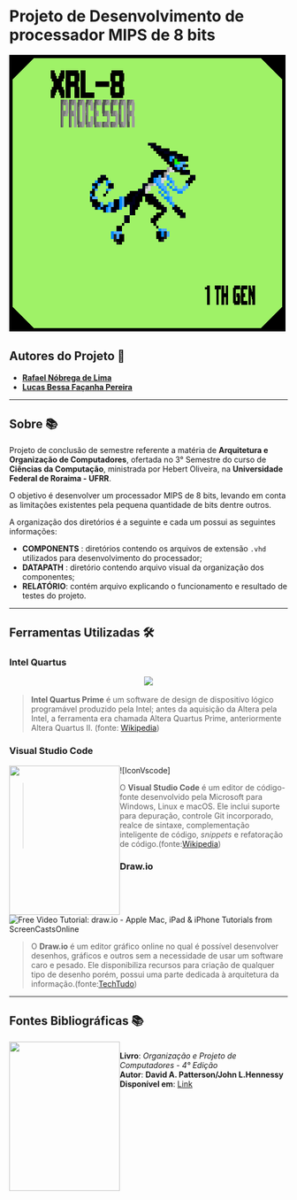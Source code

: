 # Projeto de Desenvolvimento de processador MIPS de 8 bits

![LogoProcessador](https://github.com/KylixXD/AOC_RafaelNobrega_LucasBessa_UFRR_2020/blob/main/LogoProcessador.png?raw=true)

## Autores do Projeto 🤝

* [**Rafael Nóbrega de Lima**](https://https://github.com/KylixXD)
* [**Lucas Bessa Façanha Pereira**](https://github.com/llBessa) 
---
## Sobre 📚
Projeto de conclusão de semestre referente a matéria de **Arquitetura e Organização de Computadores**, ofertada no 3° Semestre do curso de **Ciências da Computação**, ministrada por Hebert Oliveira, na **Universidade Federal de Roraima - UFRR**.

O objetivo é desenvolver um processador MIPS de 8 bits, levando em conta as limitações existentes pela pequena quantidade de bits dentre outros.

A organização dos diretórios é a seguinte e cada um possui as seguintes informações:
* **COMPONENTS** : diretórios contendo os arquivos de extensão `.vhd` utilizados para desenvolvimento do processador;
* **DATAPATH** : diretório contendo arquivo visual da organização dos componentes;
* **RELATÓRIO**: contém arquivo explicando o funcionamento e resultado de testes do projeto.

---
## Ferramentas Utilizadas 🛠
### Intel Quartus
<p align='center'>
<img src="https://www.jackenhack.com/wp-content/uploads/2020/01/Quartus_prime_icon.png">
</p>

> **Intel Quartus Prime** é um software de design de dispositivo lógico programável produzido pela Intel; antes da aquisição da Altera pela Intel, a ferramenta era chamada Altera Quartus Prime, anteriormente Altera Quartus II. (fonte: [Wikipedia](https://en.wikipedia.org/wiki/Intel_Quartus_Prime))

### Visual Studio Code

![IconVscode]
<img align="left" width="200" height="270" src="https://cdn.icon-icons.com/icons2/2107/PNG/512/file_type_vscode_icon_130084.png"><br>
> O **Visual Studio Code** é um editor de código-fonte desenvolvido pela Microsoft para Windows, Linux e macOS. Ele inclui suporte para depuração, controle Git incorporado, realce de sintaxe, complementação inteligente de código, *snippets* e refatoração de código.(fonte:[Wikipedia](https://pt.wikipedia.org/wiki/Visual_Studio_Code))

### Draw.io

![Free Video Tutorial: draw.io - Apple Mac, iPad & iPhone Tutorials from  ScreenCastsOnline](https://screencastsonline.com/site/show/icons-new/180/SCOM0897-180.png)

>O **Draw.io** é um editor gráfico online no qual é possível desenvolver desenhos, gráficos e outros sem a necessidade de usar um software caro e pesado. Ele disponibiliza recursos para criação de qualquer tipo de desenho porém, possui uma parte dedicada à arquitetura da informação.(fonte:[TechTudo](https://www.techtudo.com.br/tudo-sobre/drawio.html))



---
## Fontes Bibliográficas 📚

<p>
<img align="left" width="200" height="270" src="https://images-na.ssl-images-amazon.com/images/I/8118crB0kyL.jpg"><br>
<b> Livro</b>: <i>Organização e Projeto de Computadores - 4° Edição</i> <br>
<b> Autor</b>: <b>David A. Patterson/John L.Hennessy</b> <br>
 <b>Disponível em</b>: <a href="https://www.amazon.com.br/Organiza%C3%A7%C3%A3o-Projeto-Computadores-David-Patterson/dp/853523585X">Link</a>
</p>

